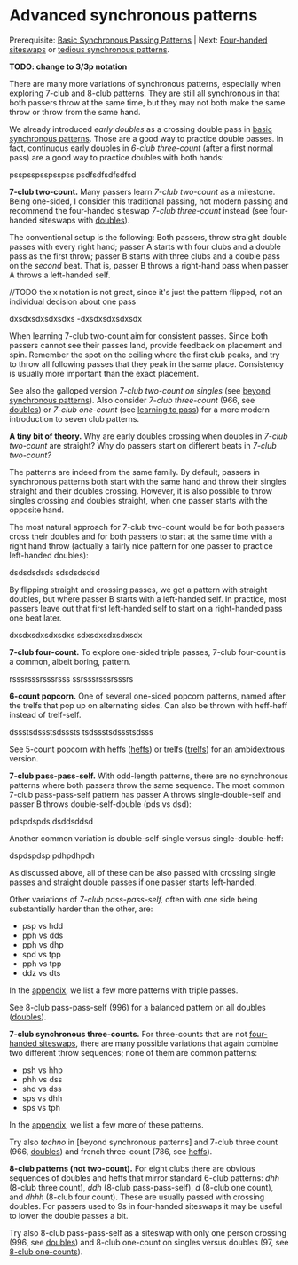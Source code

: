# Advanced synchronous patterns

Prerequisite: [Basic Synchronous Passing Patterns]() | Next: [Four-handed siteswaps]() or [tedious synchronous patterns]().

**TODO: change to 3/3p notation**

There are many more variations of synchronous patterns, especially when exploring 7-club and 8-club patterns. They are still all synchronous in that both passers throw at the same time, but they may not both make the same throw or throw from the same hand.

We already introduced *early doubles* as a crossing double pass in [basic synchronous patterns](). Those are a good way to practice double passes. In fact, continuous early doubles in *6-club three-count* (after a first normal pass) are a good way to practice doubles with both hands:

psspsspsspsspss
psdfsdfsdfsdfsd

**7-club two-count.** Many passers learn *7-club two-count* as a milestone. Being one-sided, I consider this traditional passing, not modern passing and recommend the four-handed siteswap *7-club three-count* instead (see four-handed siteswaps with [doubles]()).

The conventional setup is the following: Both passers, throw straight double passes with every right hand; passer A starts with four clubs and a double pass as the first throw; passer B starts with three clubs and a double pass on the *second* beat. That is, passer B throws a right-hand pass when passer A throws a left-handed self.

//TODO the x notation is not great, since it's just the pattern flipped, not an individual decision about one pass

dxsdxsdxsdxsdxs 
-dxsdxsdxsdxsdx

When learning 7-club two-count aim for consistent passes. Since both passers cannot see their passes land, provide feedback on placement and spin. Remember the spot on the ceiling where the first club peaks, and try to throw all following passes that they peak in the same place. Consistency is usually more important than the exact placement. 

<crossreference>See also the galloped version *7-club two-count on singles* (see [beyond synchronous patterns]()). Also consider *7-club three-count* (966, see [doubles]()) or *7-club one-count* (see [learning to pass]()) for a more modern introduction to seven club patterns.</crossreference>


**A tiny bit of theory.** Why are early doubles crossing when doubles in *7-club two-count* are straight? Why do passers start on different beats in *7-club two-count?* 

The patterns are indeed from the same family. By default, passers in synchronous patterns both start with the same hand and throw their singles straight and their doubles crossing. However, it is also possible to throw singles crossing and doubles straight, when one passer starts with the opposite hand.

The most natural approach for 7-club two-count would be for both passers cross their doubles and for both passers to start at the same time with a right hand throw (actually a fairly nice pattern for one passer to practice left-handed doubles):

dsdsdsdsds
sdsdsdsdsd

By flipping straight and crossing passes, we get a pattern with straight doubles, but where passer B starts with a left-handed self. In practice, most passers leave out that first left-handed self to start on a right-handed pass one beat later.

dxsdxsdxsdxsdxs
sdxsdxsdxsdxsdx

**7-club four-count.** To explore one-sided triple passes, 7-club four-count is a common, albeit boring, pattern.

rsssrsssrsssrsss
ssrsssrsssrsssrs

**6-count popcorn.** One of several one-sided popcorn patterns, named after the trelfs that pop up on alternating sides. Can also be thrown with heff-heff instead of trelf-self.

dssstsdssstsdsssts
tsdssstsdssstsdsss

<crossreference>See 5-count popcorn with heffs ([heffs]()) or trelfs ([trelfs]()) for an ambidextrous version.</crossreference>


**7-club pass-pass-self.** With odd-length patterns, there are no synchronous patterns where both passers throw the same sequence. The most common 7-club pass-pass-self pattern has passer A throws single-double-self and passer B throws double-self-double (pds vs dsd):

pdspdspds
dsddsddsd

Another common variation is double-self-single versus single-double-heff:

dspdspdsp
pdhpdhpdh

As discussed above, all of these can be also passed with crossing single passes and straight double passes if one passer starts left-handed.

Other variations of *7-club pass-pass-self,* often with one side being substantially harder than the other, are:

* psp vs hdd
* pph vs dds
* pph vs dhp
* spd vs tpp
* pph vs tpp
* ddz vs dts

In the [appendix](), we list a few more patterns with triple passes.

<crossreference>See 8-club pass-pass-self (996) for a balanced pattern on all doubles ([doubles]()).</crossreference>


**7-club synchronous three-counts.** For three-counts that are not [four-handed siteswaps](4c-4hsw-doubles.md), there are many possible variations that again combine two different throw sequences; none of them are common patterns:

* psh vs hhp
* phh vs dss
* shd vs dss
* sps vs dhh
* sps vs tph

In the [appendix](), we list a few more of these patterns.

<crossreference>Try also *techno* in [beyond synchronous patterns] and 7-club three count (966, [doubles]()) and french three-count (786, see [heffs]()).</crossreference>


**8-club patterns (not two-count).** For eight clubs there are obvious sequences of doubles and heffs that mirror standard 6-club patterns: *dhh* (8-club three count), *ddh* (8-club pass-pass-self), *d* (8-club one count), and *dhhh* (8-club four count). These are usually passed with crossing doubles. For passers used to 9s in four-handed siteswaps it may be useful to lower the double passes a bit.

<crossreference>Try also 8-club pass-pass-self as a siteswap with only one person crossing (996, see [doubles]()) and 8-club one-count on singles versus doubles (97, see [8-club one-counts]()).</crossreference>



